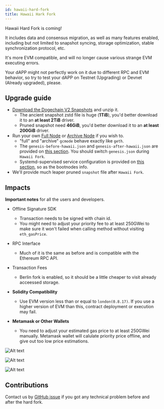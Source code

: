 ```yaml
---
id: hawaii-hard-fork
title: Hawaii Hark Fork
---
```


Hawaii Hard Fork is coming!

It includes data and consensus migration, as well as many features enabled, including but not limited to snapshot syncing, storage optimization, stable synchronization protocol, etc.

It's more EVM compatible, and will no longer cause various strange EVM executing errors.

Your dAPP might not perfectly work on it due to different RPC and EVM behavior, so try to test your dAPP on Testnet (Upgrading) or Devnet (Already upgraded), please.

## Upgrade guide

* [Download the Dogechain V2 Snapshots](https://github.com/dogechain-lab/dogechain-snapshots) and unzip it.
  * The ancient snapshot zstd file is huge (**1TiB**), you'd better download it to an **at least 2TiB** driver.
  * Pruned snapshot need **46GiB**, you'd better download it to an **at least 200GiB** driver.
* Run your own [Full Node](./full-node-deployment) or [Archive Node](./run-archive-node) if you wish to.
  * "full" and "archive" `gcmode` behave exactly like `geth`.
  * The `genesis-before-hawaii.json` and `genesis-after-hawaii.json` are provided on [this section](./full-node-deployment#copy-genesisjson-to-etc-directory). You should switch `genesis.json` during `Hawaii Fork`.
  * Systemd-supervised service configuration is provided on [this section](./full-node-deployment#create-systemd-service), so as the bootnodes info. 
* We'll provide much leaper pruned `snapshot` file after `Hawaii Fork`.

## Impacts

**Important notes** for all the users and developers.

* Offline Signature SDK
  * Transaction needs to be signed with chain id.
  * You might need to adjust your priority fee to at least 250GWei to make sure it won't failed when calling method without visiting `eth_gasPrice`.

* RPC Interface
  * Much of it is the same as before and is compatible with the Ethereum RPC API.

* Transaction Fees
  * Berlin fork is enabled, so it should be a little cheaper to visit already acceessed storage.

* **Solidity Compatibility**
  * Use EVM version less than or equal to `london(0.8.17)`. If you use a higher version of EVM than this, contract deployment or execution may fail.

* **Metamask or Other Wallets**
  * You need to adjust your estimated gas price to at least 250GWei manually. Metamask wallet will calulate priority price offline, and give out too low price estimations.

![Alt text](/img/mm-setting-1.png)

![Alt text](/img/mm-setting-2.png)

![Alt text](/img/mm-setting-3.png)

## Contributions

Contact us by [GitHub issue](https://github.com/dogechain-lab/dbsc/issues) if you got any technical problem before and after the hard fork.
